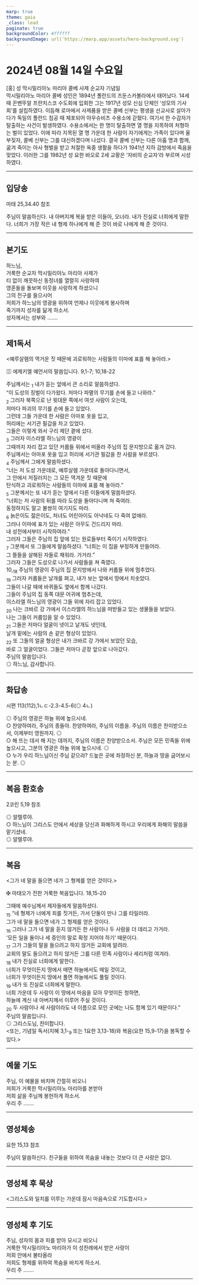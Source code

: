 ```yaml
---
marp: true
theme: gaia
_class: lead
paginate: true
backgroundColor: #ffffff
backgroundImage: url('https://marp.app/assets/hero-background.svg')
---
```


# 2024년 08월 14일 수요일

[홍] 성 막시밀리아노 마리아 콜베 사제 순교자 기념일  
막시밀리아노 마리아 콜베 성인은 1894년 폴란드의 즈둔스카볼라에서 태어났다. 14세 때 꼰벤뚜알 프란치스코 수도회에 입회한 그는 1917년 성모 신심 단체인 ‘성모의 기사회’를 설립하였다. 이듬해 로마에서 사제품을 받은 콜베 신부는 평생을 선교사로 살아가다가 독일의 폴란드 침공 때 체포되어 아우슈비츠 수용소에 갇혔다.
여기서 한 수감자가 탈출하는 사건이 발생하였다. 수용소에서는 한 명이 탈출하면 열 명을 지목하여 처형하는 벌이 있었다. 이에 따라 지목된 열 명 가운데 한 사람이 자기에게는 가족이 있다며 울부짖자, 콜베 신부는 그를 대신하겠다며 나섰다. 결국 콜베 신부는 다른 아홉 명과 함께, 굶겨 죽이는 아사 형벌을 받고 처절한 옥중 생활을 하다가 1941년 지하 감방에서 죽음을 맞았다. 이러한 그를 1982년 성 요한 바오로 2세 교황은 ‘자비의 순교자’라 부르며 시성하였다.




---

## 입당송

마태 25,34.40 참조

주님이 말씀하신다. 내 아버지께 복을 받은 이들아, 오너라. 내가 진실로 너희에게 말한다. 너희가 가장 작은 내 형제 하나에게 해 준 것이 바로 나에게 해 준 것이다.  
  


---

## 본기도

하느님,  
거룩한 순교자 막시밀리아노 마리아 사제가  
티 없이 깨끗하신 동정녀를 열렬히 사랑하여  
영혼들을 돌보며 이웃을 사랑하게 하셨으니  
그의 전구를 들으시어  
저희가 하느님의 영광을 위하여 언제나 이웃에게 봉사하며  
죽기까지 성자를 닮게 하소서.  
성자께서는 성부와 …….  
  


---

## 제1독서

<예루살렘의 역거운 짓 때문에 괴로워하는 사람들의 이마에 표를 해 놓아라.>

▥ 에제키엘 예언서의 말씀입니다. 9,1-7; 10,18-22

주님께서는 <sub>1</sub> 내가 듣는 앞에서 큰 소리로 말씀하셨다.  
“이 도성의 징벌이 다가왔다. 저마다 파멸의 무기를 손에 들고 나와라.”  
<sub>2</sub> 그러자 북쪽으로 난 윗대문 쪽에서 여섯 사람이 오는데,  
저마다 파괴의 무기를 손에 들고 있었다.  
그런데 그들 가운데 한 사람은 아마포 옷을 입고,  
허리에는 서기관 필갑을 차고 있었다.  
그들은 이렇게 와서 구리 제단 곁에 섰다.  
<sub>3</sub> 그러자 이스라엘 하느님의 영광이  
그때까지 자리 잡고 있던 커룹들 위에서 떠올라 주님의 집 문지방으로 옮겨 갔다.  
주님께서는 아마포 옷을 입고 허리에 서기관 필갑을 찬 사람을 부르셨다.  
<sub>4</sub> 주님께서 그에게 말씀하셨다.  
“너는 저 도성 가운데로, 예루살렘 가운데로 돌아다니면서,  
그 안에서 저질러지는 그 모든 역겨운 짓 때문에  
탄식하고 괴로워하는 사람들의 이마에 표를 해 놓아라.”  
<sub>5</sub> 그분께서는 또 내가 듣는 앞에서 다른 이들에게 말씀하셨다.  
“너희는 저 사람의 뒤를 따라 도성을 돌아다니며 쳐 죽여라.  
동정하지도 말고 불쌍히 여기지도 마라.  
<sub>6</sub> 늙은이도 젊은이도, 처녀도 어린아이도 아낙네도 다 죽여 없애라.  
그러나 이마에 표가 있는 사람은 아무도 건드리지 마라.  
내 성전에서부터 시작하여라.”  
그러자 그들은 주님의 집 앞에 있는 원로들부터 죽이기 시작하였다.  
<sub>7</sub> 그분께서 또 그들에게 말씀하셨다. “너희는 이 집을 부정하게 만들어라.  
그 뜰들을 살해된 자들로 채워라. 가거라.”  
그러자 그들은 도성으로 나가서 사람들을 쳐 죽였다.  
10,<sub>18</sub> 주님의 영광이 주님의 집 문지방에서 나와 커룹들 위에 멈추었다.  
<sub>19</sub> 그러자 커룹들은 날개를 펴고, 내가 보는 앞에서 땅에서 치솟았다.  
그들이 나갈 때에 바퀴들도 옆에서 함께 나갔다.  
그들이 주님의 집 동쪽 대문 어귀에 멈추는데,  
이스라엘 하느님의 영광이 그들 위에 자리 잡고 있었다.  
<sub>20</sub> 나는 크바르 강 가에서 이스라엘의 하느님을 떠받들고 있는 생물들을 보았다.  
나는 그들이 커룹임을 알 수 있었다.  
<sub>21</sub> 그들은 저마다 얼굴이 넷이고 날개도 넷인데,  
날개 밑에는 사람의 손 같은 형상이 있었다.  
<sub>22</sub> 또 그들의 얼굴 형상은 내가 크바르 강 가에서 보았던 모습,  
바로 그 얼굴이었다. 그들은 저마다 곧장 앞으로 나아갔다.  
주님의 말씀입니다.  
◎ 하느님, 감사합니다.  
  


---

## 화답송

시편 113(112),1ㄴㄷ-2.3-4.5-6(◎ 4ㄴ)

◎ 주님의 영광은 하늘 위에 높으시네.  
○ 찬양하여라, 주님의 종들아. 찬양하여라, 주님의 이름을. 주님의 이름은 찬미받으소서, 이제부터 영원까지. ◎  
○ 해 뜨는 데서 해 지는 데까지, 주님의 이름은 찬양받으소서. 주님은 모든 민족들 위에 높으시고, 그분의 영광은 하늘 위에 높으시네. ◎  
○ 누가 우리 하느님이신 주님 같으랴? 드높은 곳에 좌정하신 분, 하늘과 땅을 굽어보시는 분. ◎  
  


---

## 복음 환호송

2코린 5,19 참조

◎ 알렐루야.  
○ 하느님이 그리스도 안에서 세상을 당신과 화해하게 하시고 우리에게 화해의 말씀을 맡기셨네.  
◎ 알렐루야.  
  


---

## 복음

<그가 네 말을 들으면 네가 그 형제를 얻은 것이다.>

✠ 마태오가 전한 거룩한 복음입니다. 18,15-20

그때에 예수님께서 제자들에게 말씀하셨다.  
<sub>15</sub> “네 형제가 너에게 죄를 짓거든, 가서 단둘이 만나 그를 타일러라.  
그가 네 말을 들으면 네가 그 형제를 얻은 것이다.  
<sub>16</sub> 그러나 그가 네 말을 듣지 않거든 한 사람이나 두 사람을 더 데리고 가거라.  
‘모든 일을 둘이나 세 증인의 말로 확정 지어야 하기’ 때문이다.  
<sub>17</sub> 그가 그들의 말을 들으려고 하지 않거든 교회에 알려라.  
교회의 말도 들으려고 하지 않거든 그를 다른 민족 사람이나 세리처럼 여겨라.  
<sub>18</sub> 내가 진실로 너희에게 말한다.  
너희가 무엇이든지 땅에서 매면 하늘에서도 매일 것이고,  
너희가 무엇이든지 땅에서 풀면 하늘에서도 풀릴 것이다.  
<sub>19</sub> 내가 또 진실로 너희에게 말한다.  
너희 가운데 두 사람이 이 땅에서 마음을 모아 무엇이든 청하면,  
하늘에 계신 내 아버지께서 이루어 주실 것이다.  
<sub>20</sub> 두 사람이나 세 사람이라도 내 이름으로 모인 곳에는 나도 함께 있기 때문이다.”  
주님의 말씀입니다.  
◎ 그리스도님, 찬미합니다.  
<또는, 기념일 독서(지혜 3,1-<sub>9</sub> 또는 1요한 3,13-18)와 복음(요한 15,9-17)을 봉독할 수 있다.>  
  


---

## 예물 기도

주님, 이 예물을 바치며 간절히 비오니  
저희가 거룩한 막시밀리아노 마리아를 본받아  
저희 삶을 주님께 봉헌하게 하소서.  
우리 주 …….  
  


---

## 영성체송

요한 15,13 참조

주님이 말씀하신다. 친구들을 위하여 목숨을 내놓는 것보다 더 큰 사랑은 없다.  
  


---

## 영성체 후 묵상

<그리스도와 일치를 이루는 가운데 잠시 마음속으로 기도합시다.>  


---

## 영성체 후 기도

주님, 성자의 몸과 피를 받아 모시고 비오니  
거룩한 막시밀리아노 마리아가 이 성찬례에서 받은 사랑이  
저희 안에서 불타올라  
저희도 형제를 위하여 목숨을 바치게 하소서.  
우리 주 …….  
  


---